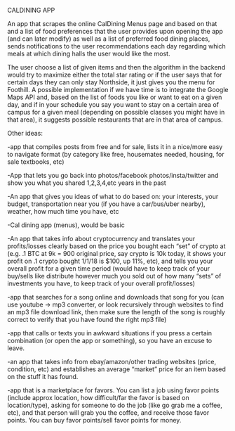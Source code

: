  CALDINING APP
 
 An app that scrapes the online CalDining Menus page and based on that and a list of food preferences that the user provides upon opening the app (and can later modify) as well as a list of preferred food dining places, sends notifications to the user recommendations each day regarding which meals at which dining halls the user would like the most. 
 
 The user choose a list of given items and then the algorithm in the backend would try to maximize either the total star rating or if the user says that for certain days they can only stay Northside, it just gives you the menu for Foothill. A possible implementation if we have time is to integrate the Google Maps API and, based on the list of foods you like or want to eat on a given day, and if in your schedule you say you want to stay on a certain area of campus for a given meal (depending on possible classes you might have in that area), it suggests possible restaurants that are in that area of campus.
 
 
 Other ideas:
 
 -app that compiles posts from free and for sale, lists it in a nice/more easy to navigate format (by category like free, housemates needed, housing, for sale textbooks, etc)
 
 -App that lets you go back into photos/facebook photos/insta/twitter and show you what you shared 1,2,3,4,etc years in the past
 
 -An app that gives you ideas of what to do based on: your interests, your budget, transportation near you (if you have a car/bus/uber nearby), weather, how much time you have, etc
 
 -Cal dining app (menus), would be basic
 
 -An app that takes info about cryptocurrency and translates your profits/losses clearly based on the price you bought each “set” of crypto at (e.g. .1 BTC at 9k = 900 original price, say crypto is 10k today, it shows your profit on .1 crypto bought 1/1/18 is $100, up 11%, etc), and tells you your overall profit for a given time period (would have to keep track of your buy/sells like distribute however much you sold out of how many “sets” of investments you have, to keep track of your overall profit/losses)
 
 -app that searches for a song online and downloads that song for you (can use youtube -> mp3 converter, or look recursively through websites to find an mp3 file download link, then make sure the length of the song is roughly correct to verify that you have found the right mp3 file)
 
 -app that calls or texts you in awkward situations if you press a certain combination (or open the app or something), so you have an excuse to leave.
 
 -an app that takes info from ebay/amazon/other trading websites (price, condition, etc) and establishes an average “market” price for an item based on the stuff it has found.
 
 -app that is a marketplace for favors. You can list a job using favor points (include approx location, how difficult/far the favor is based on location/type), asking for someone to do the job (like go grab me a coffee, etc), and that person will grab you the coffee, and receive those favor points. You can buy favor points/sell favor points for money.
 
 

